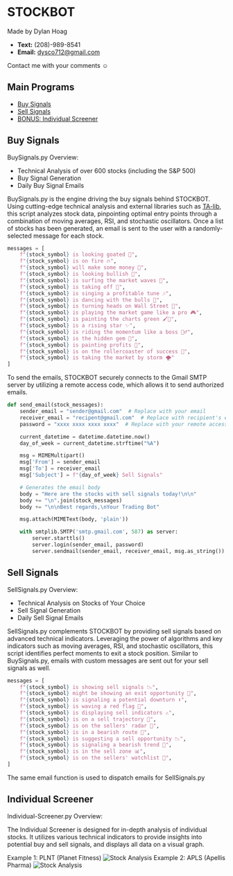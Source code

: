 # STOCKBOT

Made by Dylan Hoag
- **Text:** (208)-989-8541
- **Email:** dysco712@gmail.com

Contact me with your comments ☺

## Main Programs

- [Buy Signals](#buy-signals)
- [Sell Signals](#sell-signals)
- [BONUS: Individual Screener](#individual-screener)


## Buy Signals

BuySignals.py Overview:

- Technical Analysis of over 600 stocks (including the S&P 500)
- Buy Signal Generation
- Daily Buy Signal Emails

BuySignals.py is the engine driving the buy signals behind STOCKBOT. Using cutting-edge technical analysis and external libraries such as [TA-lib](https://ta-lib.org/), this script analyzes stock data, pinpointing optimal entry points through a combination of moving averages, RSI, and stochastic oscillators. Once a list of stocks has been generated, an email is sent to the user with a randomly-selected message for each stock.

```python
messages = [
    f"{stock_symbol} is looking goated 🐐",
    f"{stock_symbol} is on fire 🔥",
    f"{stock_symbol} will make some money 💸",
    f"{stock_symbol} is looking bullish 🐂",
    f"{stock_symbol} is surfing the market waves 🌊",
    f"{stock_symbol} is taking off 🚀",
    f"{stock_symbol} is singing a profitable tune 🎶",
    f"{stock_symbol} is dancing with the bulls 💃",
    f"{stock_symbol} is turning heads on Wall Street 👀",
    f"{stock_symbol} is playing the market game like a pro 🎮",
    f"{stock_symbol} is painting the charts green 🖌️💚",
    f"{stock_symbol} is a rising star ✨",
    f"{stock_symbol} is riding the momentum like a boss 🏄‍♂️",
    f"{stock_symbol} is the hidden gem 💎",
    f"{stock_symbol} is painting profits 🎨",
    f"{stock_symbol} is on the rollercoaster of success 🎢",
    f"{stock_symbol} is taking the market by storm 🌪️"
]
```

To send the emails, STOCKBOT securely connects to the Gmail SMTP server by utilizing a remote access code, which allows it to send authorized emails.

```python
def send_email(stock_messages):
    sender_email = "sender@gmail.com"  # Replace with your email
    receiver_email = "recipent@gmail.com"  # Replace with recipient's email
    password = "xxxx xxxx xxxx xxxx"  # Replace with your remote access code

    current_datetime = datetime.datetime.now()
    day_of_week = current_datetime.strftime("%A")

    msg = MIMEMultipart()
    msg['From'] = sender_email
    msg['To'] = receiver_email
    msg['Subject'] = f"{day_of_week} Sell Signals"

    # Generates the email body
    body = "Here are the stocks with sell signals today!\n\n"
    body += "\n".join(stock_messages)
    body += "\n\nBest regards,\nYour Trading Bot"

    msg.attach(MIMEText(body, 'plain'))

    with smtplib.SMTP('smtp.gmail.com', 587) as server:
        server.starttls()
        server.login(sender_email, password)
        server.sendmail(sender_email, receiver_email, msg.as_string())
```

## Sell Signals

SellSignals.py Overview:

- Technical Analysis on Stocks of Your Choice
- Sell Signal Generation
- Daily Sell Signal Emails

SellSignals.py complements STOCKBOT by providing sell signals based on advanced technical indicators. Leveraging the power of algorithms and key indicators such as moving averages, RSI, and stochastic oscillators, this script identifies perfect moments to exit a stock position. Similar to BuySignals.py, emails with custom messages are sent out for your sell signals as well.

```python
messages = [
    f"{stock_symbol} is showing sell signals 📉",
    f"{stock_symbol} might be showing an exit opportunity 🚪",
    f"{stock_symbol} is signaling a potential downturn ⬇️",
    f"{stock_symbol} is waving a red flag 🚩",
    f"{stock_symbol} is displaying sell indicators ⚠️",
    f"{stock_symbol} is on a sell trajectory 🔻",
    f"{stock_symbol} is on the sellers' radar 🚨",
    f"{stock_symbol} is in a bearish route 🐻",
    f"{stock_symbol} is suggesting a sell opportunity 📉",
    f"{stock_symbol} is signaling a bearish trend 🐾",
    f"{stock_symbol} is in the sell zone 📊",
    f"{stock_symbol} is on the sellers' watchlist 🚨",
]
```
The same email function is used to dispatch emails for SellSignals.py


## Individual Screener

Individual-Screener.py Overview:

The Individual Screener is designed for in-depth analysis of individual stocks. It utilizes various technical indicators to provide insights into potential buy and sell signals, and displays all data on a visual graph.

Example 1: PLNT (Planet Fitness)
![Stock Analysis](https://i.ibb.co/4WwdH2K/plnt.png)
Example 2: APLS (Apellis Pharma)
![Stock Analysis](https://i.ibb.co/KLPg18K/apls.png)



